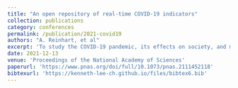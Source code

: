 ```yaml
---
title: "An open repository of real-time COVID-19 indicators"
collection: publications
category: conferences
permalink: /publication/2021-covid19
authors: "A. Reinhart, et al"
excerpt: 'To study the COVID-19 pandemic, its effects on society, and measures for reducing its spread, researchers need detailed data on the course of the pandemic. Standard public health data streams suffer inconsistent reporting and frequent, unexpected revisions. They also miss other aspects of a population’s behavior that are worthy of consideration. We present an open database of COVID signals in the United States, measured at the county level and updated daily. This includes traditionally reported COVID cases and deaths, and many others: measures of mobility, social distancing, internet search trends, self-reported symptoms, and patterns of COVID-related activity in deidentified medical insurance claims. The database provides all signals in a common, easy-to-use format, empowering both public health research and operational decision-making.'
date: 2021-12-13
venue: 'Proceedings of the National Academy of Sciences'
paperurl: 'https://www.pnas.org/doi/full/10.1073/pnas.2111452118'
bibtexurl: 'https://kenneth-lee-ch.github.io/files/bibtex6.bib'
---
```

